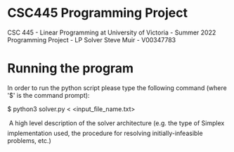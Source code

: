 # CSC445 Programming Project

CSC 445 - Linear Programming at University of Victoria - Summer 2022
Programming Project - LP Solver
Steve Muir - V00347783

# Running the program

In order to run the python script please type the following command (where '$' is the command prompt):

$ python3 solver.py < <input_file_name.txt>


 A high level description of the solver architecture (e.g. the type of Simplex implementation
used, the procedure for resolving initially-infeasible problems, etc.)
